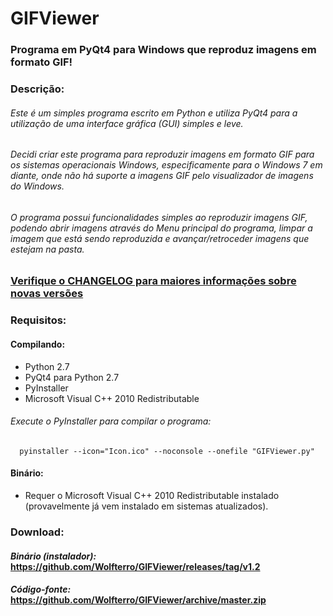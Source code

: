 # GIFViewer
### Programa em PyQt4 para Windows que reproduz imagens em formato GIF! 

### Descrição:

###### Este é um simples programa escrito em Python e utiliza PyQt4 para a utilização de uma interface gráfica (GUI) simples e leve.

###### Decidi criar este programa para reproduzir imagens em formato GIF para os sistemas operacionais Windows, especificamente para o Windows 7 em diante, onde não há suporte a imagens GIF pelo visualizador de imagens do Windows.

###### O programa possui funcionalidades simples ao reproduzir imagens GIF, podendo abrir imagens através do Menu principal do programa, limpar a imagem que está sendo reproduzida e avançar/retroceder imagens que estejam na pasta.

### [Verifique o CHANGELOG para maiores informações sobre novas versões](https://raw.github.com/Wolfterro/GIFViewer/master/CHANGELOG.txt)

### Requisitos:

#### Compilando:
- Python 2.7
- PyQt4 para Python 2.7
- PyInstaller
- Microsoft Visual C++ 2010 Redistributable

###### Execute o PyInstaller para compilar o programa:

      pyinstaller --icon="Icon.ico" --noconsole --onefile "GIFViewer.py"

#### Binário:
- Requer o Microsoft Visual C++ 2010 Redistributable instalado (provavelmente já vem instalado em sistemas atualizados).

### Download:

#### ***Binário (instalador):*** https://github.com/Wolfterro/GIFViewer/releases/tag/v1.2
#### ***Código-fonte:*** https://github.com/Wolfterro/GIFViewer/archive/master.zip
